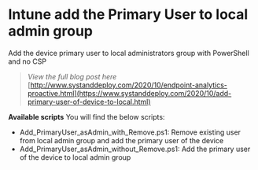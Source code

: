 # Intune add the Primary User to local admin group
Add the device primary user to local administrators group with PowerShell and no CSP

> *View the full blog post here*
[http://www.systanddeploy.com/2020/10/endpoint-analytics-proactive.html](https://www.systanddeploy.com/2020/10/add-primary-user-of-device-to-local.html)

**Available scripts**
You will find the below scripts:
- Add_PrimaryUser_asAdmin_with_Remove.ps1: Remove existing user from local admin group and add the primary user of the device
- Add_PrimaryUser_asAdmin_without_Remove.ps1: Add the primary user of the device to local admin group
